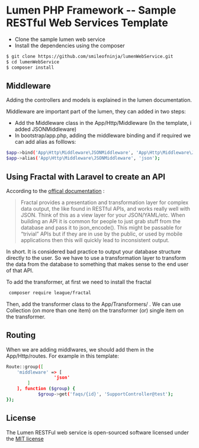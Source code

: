 # Lumen PHP Framework -- Sample RESTful Web Services Template

- Clone the sample lumen web service
- Install the dependencies using the composer

```sh
$ git clone https://github.com/smileofninja/lumenWebService.git
$ cd lumenWebService
$ composer install
```

## Middleware

Adding the controllers and models is explained in the lumen documentation. 

Middleware are important part of the lumen, they can added in two steps:

- Add the Middleware class in the App/Http/Middleware (In the template, i added JSONMiddleware)
- In bootstrap/app.php, adding the middleware binding and if required we can add alias as folllows:
```sh
$app->bind('App\Http\Middleware\JSONMiddleware', 'App\Http\Middleware\JSONMiddleware');
$app->alias('App\Http\Middleware\JSONMiddleware', 'json');
```
## Using Fractal with Laravel to create an API

According to the [offical documentation](http://fractal.thephpleague.com/) : 

> Fractal provides a presentation and transformation layer for complex data output, the like found in RESTful APIs, and works really well with JSON. Think of this as a view layer for your JSON/YAML/etc. When building an API it is common for people to just grab stuff from the database and pass it to json_encode(). This might be passable for “trivial” APIs but if they are in use by the public, or used by mobile applications then this will quickly lead to inconsistent output. 

In short. It is considered bad practice to output your database structure directly to the user. So we have to use a transformation layer to transform the data from the database to something that makes sense to the end user of that API.

To add the transformer, at first we need to install the fractal

```sh
 composer require league/fractal
```

Then, add the transformer class to the App/Transformers/ . We can use Collection (on more than one item) on the transformer (or) single item on the transformer.


## Routing 

When we are adding middlwares, we should add them in the App/Http/routes. For example in this template:
```sh
Route::group([
	'middleware' => [
                  'json'
		]
	], function ($group) {
            $group->get('faqs/{id}', 'SupportController@test');
});
```



## License

The Lumen RESTFul web service is open-sourced software licensed under the [MIT license](http://opensource.org/licenses/MIT)



